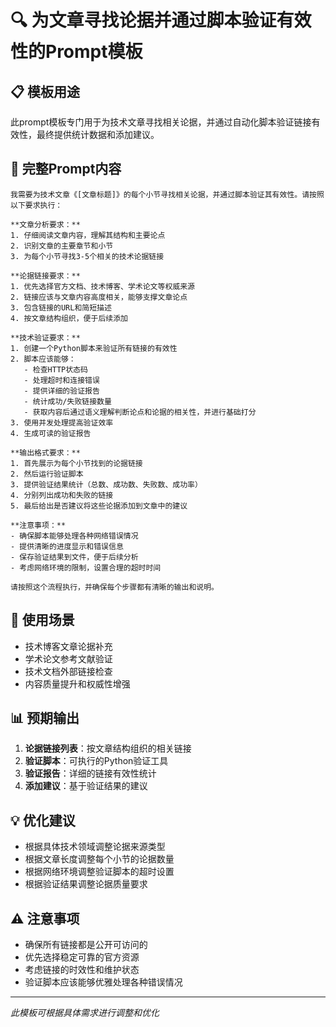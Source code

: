 # 🔍 为文章寻找论据并通过脚本验证有效性的Prompt模板

## 📋 模板用途
此prompt模板专门用于为技术文章寻找相关论据，并通过自动化脚本验证链接有效性，最终提供统计数据和添加建议。

## 📝 完整Prompt内容

```
我需要为技术文章《[文章标题]》的每个小节寻找相关论据，并通过脚本验证其有效性。请按照以下要求执行：

**文章分析要求：**
1. 仔细阅读文章内容，理解其结构和主要论点
2. 识别文章的主要章节和小节
3. 为每个小节寻找3-5个相关的技术论据链接

**论据链接要求：**
1. 优先选择官方文档、技术博客、学术论文等权威来源
2. 链接应该与文章内容高度相关，能够支撑文章论点
3. 包含链接的URL和简短描述
4. 按文章结构组织，便于后续添加

**技术验证要求：**
1. 创建一个Python脚本来验证所有链接的有效性
2. 脚本应该能够：
   - 检查HTTP状态码
   - 处理超时和连接错误
   - 提供详细的验证报告
   - 统计成功/失败链接数量
   - 获取内容后通过语义理解判断论点和论据的相关性，并进行基础打分
3. 使用并发处理提高验证效率
4. 生成可读的验证报告

**输出格式要求：**
1. 首先展示为每个小节找到的论据链接
2. 然后运行验证脚本
3. 提供验证结果统计（总数、成功数、失败数、成功率）
4. 分别列出成功和失败的链接
5. 最后给出是否建议将这些论据添加到文章中的建议

**注意事项：**
- 确保脚本能够处理各种网络错误情况
- 提供清晰的进度显示和错误信息
- 保存验证结果到文件，便于后续分析
- 考虑网络环境的限制，设置合理的超时时间

请按照这个流程执行，并确保每个步骤都有清晰的输出和说明。
```

## 🎯 使用场景
- 技术博客文章论据补充
- 学术论文参考文献验证
- 技术文档外部链接检查
- 内容质量提升和权威性增强

## 📊 预期输出
1. **论据链接列表**：按文章结构组织的相关链接
2. **验证脚本**：可执行的Python验证工具
3. **验证报告**：详细的链接有效性统计
4. **添加建议**：基于验证结果的建议

## 💡 优化建议
- 根据具体技术领域调整论据来源类型
- 根据文章长度调整每个小节的论据数量
- 根据网络环境调整验证脚本的超时设置
- 根据验证结果调整论据质量要求

## ⚠️ 注意事项
- 确保所有链接都是公开可访问的
- 优先选择稳定可靠的官方资源
- 考虑链接的时效性和维护状态
- 验证脚本应该能够优雅处理各种错误情况

---
*此模板可根据具体需求进行调整和优化*
